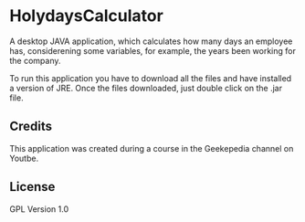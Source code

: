 # HolydaysCalculator

A desktop JAVA application, which calculates how many days an employee has, considerening some variables, for example, 
the years been working for the company.

To run this application you have to download all the files and have installed a version of JRE. Once the files downloaded, 
just double click on the .jar file.

## Credits

This application was created during a course in the Geekepedia channel on Youtbe.

## License

GPL Version 1.0

